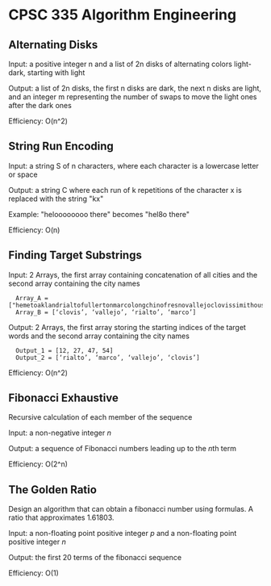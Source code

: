 # CPSC 335 Algorithm Engineering

## Alternating Disks ##
Input: a positive integer n and a list of 2n disks of alternating colors light-dark, starting with light

Output: a list of 2n disks, the first n disks are dark, the next n disks are light, and an integer m representing the number of swaps to move the light ones after the dark ones

Efficiency: O(n^2)

## String Run Encoding ##
Input: a string S of n characters, where each character is a lowercase letter or space

Output: a string C where each run of k repetitions of the character x is replaced with the string "kx"

Example: "heloooooooo there" becomes "hel8o there"

Efficiency: O(n)

## Finding Target Substrings ##
Input: 2 Arrays, the first array containing concatenation of all cities and the second array containing the city names

      Array_A = ["hemetoaklandrialtofullertonmarcolongchinofresnovallejoclovissimithousand"]
      Array_B = [‘clovis’, ‘vallejo’, ‘rialto’, ‘marco’]

Output: 2 Arrays, the first array storing the starting indices of the target words and the second array containing the city names

      Output_1 = [12, 27, 47, 54]
      Output_2 = [‘rialto’, ‘marco’, ‘vallejo’, ‘clovis’]

Efficiency: O(n^2)

## Fibonacci Exhaustive ##
Recursive calculation of each member of the sequence

Input: a non-negative integer *n*

Output: a sequence of Fibonacci numbers leading up to the *n*th term

Efficiency: O(2^n)

## The Golden Ratio ##
Design an algorithm that can obtain a fibonacci number using formulas. A ratio that approximates 1.61803.

Input: a non-floating point positive integer *p* and a non-floating point positive integer *n*

Output: the first 20 terms of the fibonacci sequence

Efficiency: O(1)
